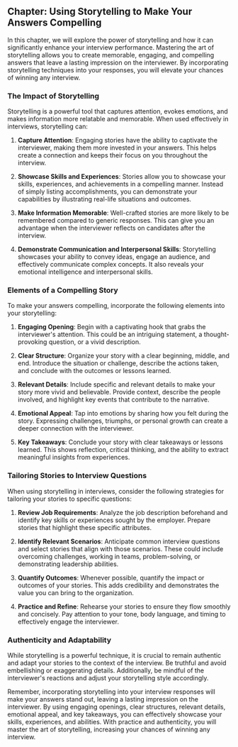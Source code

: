 Chapter: Using Storytelling to Make Your Answers Compelling
-----------------------------------------------------------

In this chapter, we will explore the power of storytelling and how it can significantly enhance your interview performance. Mastering the art of storytelling allows you to create memorable, engaging, and compelling answers that leave a lasting impression on the interviewer. By incorporating storytelling techniques into your responses, you will elevate your chances of winning any interview.

### The Impact of Storytelling

Storytelling is a powerful tool that captures attention, evokes emotions, and makes information more relatable and memorable. When used effectively in interviews, storytelling can:

1. **Capture Attention**: Engaging stories have the ability to captivate the interviewer, making them more invested in your answers. This helps create a connection and keeps their focus on you throughout the interview.

2. **Showcase Skills and Experiences**: Stories allow you to showcase your skills, experiences, and achievements in a compelling manner. Instead of simply listing accomplishments, you can demonstrate your capabilities by illustrating real-life situations and outcomes.

3. **Make Information Memorable**: Well-crafted stories are more likely to be remembered compared to generic responses. This can give you an advantage when the interviewer reflects on candidates after the interview.

4. **Demonstrate Communication and Interpersonal Skills**: Storytelling showcases your ability to convey ideas, engage an audience, and effectively communicate complex concepts. It also reveals your emotional intelligence and interpersonal skills.

### Elements of a Compelling Story

To make your answers compelling, incorporate the following elements into your storytelling:

1. **Engaging Opening**: Begin with a captivating hook that grabs the interviewer's attention. This could be an intriguing statement, a thought-provoking question, or a vivid description.

2. **Clear Structure**: Organize your story with a clear beginning, middle, and end. Introduce the situation or challenge, describe the actions taken, and conclude with the outcomes or lessons learned.

3. **Relevant Details**: Include specific and relevant details to make your story more vivid and believable. Provide context, describe the people involved, and highlight key events that contribute to the narrative.

4. **Emotional Appeal**: Tap into emotions by sharing how you felt during the story. Expressing challenges, triumphs, or personal growth can create a deeper connection with the interviewer.

5. **Key Takeaways**: Conclude your story with clear takeaways or lessons learned. This shows reflection, critical thinking, and the ability to extract meaningful insights from experiences.

### Tailoring Stories to Interview Questions

When using storytelling in interviews, consider the following strategies for tailoring your stories to specific questions:

1. **Review Job Requirements**: Analyze the job description beforehand and identify key skills or experiences sought by the employer. Prepare stories that highlight these specific attributes.

2. **Identify Relevant Scenarios**: Anticipate common interview questions and select stories that align with those scenarios. These could include overcoming challenges, working in teams, problem-solving, or demonstrating leadership abilities.

3. **Quantify Outcomes**: Whenever possible, quantify the impact or outcomes of your stories. This adds credibility and demonstrates the value you can bring to the organization.

4. **Practice and Refine**: Rehearse your stories to ensure they flow smoothly and concisely. Pay attention to your tone, body language, and timing to effectively engage the interviewer.

### Authenticity and Adaptability

While storytelling is a powerful technique, it is crucial to remain authentic and adapt your stories to the context of the interview. Be truthful and avoid embellishing or exaggerating details. Additionally, be mindful of the interviewer's reactions and adjust your storytelling style accordingly.

Remember, incorporating storytelling into your interview responses will make your answers stand out, leaving a lasting impression on the interviewer. By using engaging openings, clear structures, relevant details, emotional appeal, and key takeaways, you can effectively showcase your skills, experiences, and abilities. With practice and authenticity, you will master the art of storytelling, increasing your chances of winning any interview.
